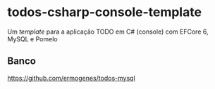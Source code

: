 # todos-csharp-console-template
Um _template_ para a aplicação TODO em C# (console) com EFCore 6, MySQL e Pomelo

## Banco

https://github.com/ermogenes/todos-mysql